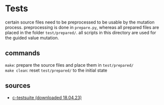 # Tests

certain source files need to be preprocessed to be usable by the mutation process.
preprocessing is done in ``prepare.py``, whereas all prepared files are placed in the folder ``test/prepared/``.
all scripts in this directory are used for the guided value mutation.

## commands

``make``: prepare the source files and place them in ``test/prepared/``    
``make clean``: reset ``test/prepared/`` to the initial state  

## sources
- [c-testsuite (downloaded 18.04.23)](https://github.com/c-testsuite/c-testsuite/tree/master/tests/single-exec)